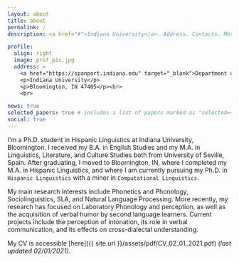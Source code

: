 ```yaml
---
layout: about
title: about
permalink: /
description: <a href="#">Indiana University</a>. Address. Contacts. Moto. Etc.

profile:
  align: right
  image: prof_pic.jpg
  address: >
    <a href="https://spanport.indiana.edu" target="_blank">Department of Spanish & Portuguese</a>
    <p>Indiana University</p>
    <p>Bloomington, IN 47405</p><br>
    <br>

news: true
selected_papers: true # includes a list of papers marked as "selected={true}"
social: true
---
```

I'm a Ph.D. student in Hispanic Linguistics at Indiana University, Bloomington. I received my B.A. in English Studies and my M.A. in Linguistics, Literature, and Culture Studies both from University of Seville, Spain. After graduating, I moved to Bloomington, IN, where I completed my M.A. in Hispanic Linguistics, and where I am currently pursuing my Ph.D. in `Hispanic Linguistics` with a minor in `Computational Linguistics`.

My main research interests include Phonetics and Phonology, Sociolinguistics, SLA, and Natural Language Processing. More recently, my research has focused on Laboratory Phonology and perception, as well as the acquisition of verbal humor by second language learners. Current projects include the perception of intonation, its role in verbal communication, and its effects on cross-dialectal understanding.

My CV is accessible [here]({{ site.url }}/assets/pdf/CV_02_01_2021.pdf) _(last updated 02/01/2021)_.
